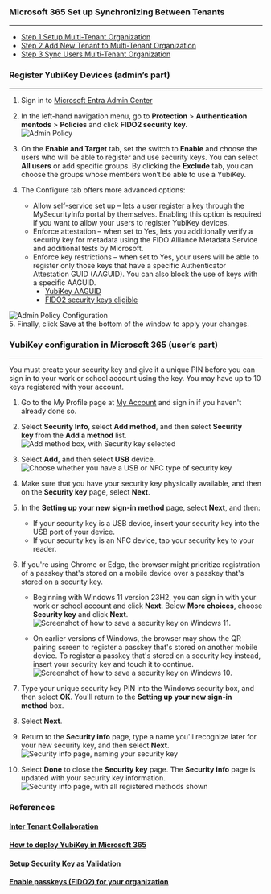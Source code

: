 ### Microsoft 365 Set up Synchronizing Between Tenants  
---

* [Step 1 Setup Multi-Tenant Organization](https://learn.microsoft.com/en-us/microsoft-365/enterprise/set-up-multi-tenant-org?view=o365-worldwide#set-up-a-new-multitenant-organization)  
* [Step 2 Add New Tenant to Multi-Tenant Organization](https://learn.microsoft.com/en-us/microsoft-365/enterprise/set-up-multi-tenant-org?view=o365-worldwide#add-a-tenant-to-your-multitenant-organization)  
* [Step 3 Sync Users Multi-Tenant Organization](https://learn.microsoft.com/en-us/microsoft-365/enterprise/sync-users-multi-tenant-orgs?view=o365-worldwide) 



### Register YubiKey Devices (admin’s part)  
---  

1.  Sign in to [Microsoft Entra Admin Center](https://entra.microsoft.com/#view/Microsoft_AAD_IAM/AuthenticationMethodsMenuBlade/~/AdminAuthMethods/fromNav/)  
2.  In the left-hand navigation menu, go to **Protection** > **Authentication mentods** > **Policies** and click **FIDO2 security key.**  
    ![Admin Policy](../images/Microsoft365-Azure-AdminPolicy.png)  

3.  On the **Enable and Target** tab, set the switch to **Enable** and choose the users who will be able to register and use security keys. You can select **All users** or add specific groups. By clicking the **Exclude** tab, you can choose the groups whose members won’t be able to use a YubiKey.
4.  The Configure tab offers more advanced options:  
	* Allow self-service set up – lets a user register a key through the MySecurityInfo portal by themselves. Enabling this option is required if you want to allow your users to register YubiKey devices.  
	* Enforce attestation – when set to Yes, lets you additionally verify a security key for metadata using the FIDO Alliance Metadata Service and additional tests by Microsoft.  
	* Enforce key restrictions – when set to Yes, your users will be able to register only those keys that have a specific Authenticator Attestation GUID (AAGUID). You can also block the use of keys with a specific AAGUID.  
		* [YubiKey AAGUID](https://support.yubico.com/hc/en-us/articles/360016648959-YubiKey-Hardware-FIDO2-AAGUIDs)  
		* [FIDO2 security keys eligible](https://learn.microsoft.com/en-us/entra/identity/authentication/concept-fido2-hardware-vendor#fido2-security-keys-eligible-for-attestation-with-microsoft-entra-id)  

  ![Admin Policy Configuration](../images/Microsoft365-Azure-AdminPolicyConfigure.png)  
5.  Finally, click Save at the bottom of the window to apply your changes.  


### YubiKey configuration in Microsoft 365 (user’s part)  
---  

You must create your security key and give it a unique PIN before you can sign in to your work or school account using the key. You may have up to 10 keys registered with your account.  

1.  Go to the My Profile page at [My Account](https://myaccount.microsoft.com) and sign in if you haven't already done so.  
2.  Select **Security Info**, select **Add method**, and then select **Security key** from the **Add a method** list.  
    ![Add method box, with Security key selected](../images/Microsoft365-Azure-AddMethod.png)  
    
3.  Select **Add**, and then select **USB** device.  
    ![Choose whether you have a USB or NFC type of security key](../images/Microsoft365-Azure-SecurityKey.png)   

4.  Make sure that you have your security key physically available, and then on the **Security key** page, select **Next**.  
5.  In the **Setting up your new sign-in method** page, select **Next**, and then:  
	* If your security key is a USB device, insert your security key into the USB port of your device.  
	* If your security key is an NFC device, tap your security key to your reader.  
        
    
6.  If you're using Chrome or Edge, the browser might prioritize registration of a passkey that's stored on a mobile device over a passkey that's stored on a security key.  
	* Beginning with Windows 11 version 23H2, you can sign in with your work or school account and click **Next**. Below **More choices**, choose **Security key** and click **Next**.  
    ![Screenshot of how to save a security key on Windows 11.](../images/Microsoft365-Azure-StorePasskey.png)  
		
	* On earlier versions of Windows, the browser may show the QR pairing screen to register a passkey that's stored on another mobile device. To register a passkey that's stored on a security key instead, insert your security key and touch it to continue.  
    ![Screenshot of how to save a security key on Windows 10.](../images/Microsoft365-Azure-StorePasskeyQRCode.png)  
        
7.  Type your unique security key PIN into the Windows security box, and then select **OK**. You'll return to the **Setting up your new sign-in method** box.  
8.  Select **Next**.  
9.  Return to the **Security info** page, type a name you'll recognize later for your new security key, and then select **Next**.  
    ![Security info page, naming your security key](../images/Microsoft365-Azure-NameSecurityKey.png)  
    
10.	Select **Done** to close the **Security key** page. The **Security info** page is updated with your security key information.  
    ![Security info page, with all registered methods shown](../images/Microsoft365-Azure-SecurityInfo.png)  

### References  
#### [Inter Tenant Collaboration](https://learn.microsoft.com/en-us/microsoft-365/enterprise/microsoft-365-inter-tenant-collaboration?view=o365-worldwide)   
#### [How to deploy YubiKey in Microsoft 365](https://www.codetwo.com/admins-blog/yubikey-setup-microsoft-365)  
#### [Setup Security Key as Validation](https://support.microsoft.com/en-us/account-billing/set-up-a-security-key-as-your-verification-method-2911cacd-efa5-4593-ae22-e09ae14c6698)  
#### [Enable passkeys (FIDO2) for your organization](https://learn.microsoft.com/en-us/entra/identity/authentication/how-to-enable-passkey-fido2)  
